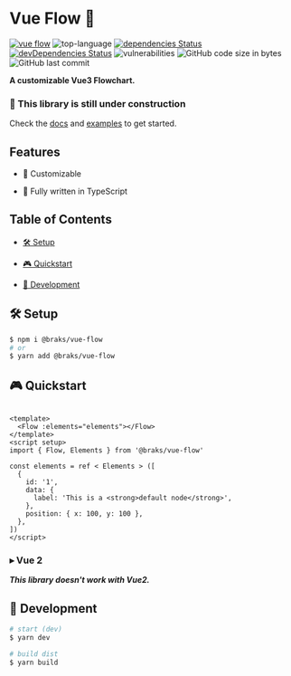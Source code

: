 # Vue Flow 🌊

[![vue flow](./src/assets/vue-flow.gif)](https://reactflow.dev/)
![top-language](https://img.shields.io/github/languages/top/bcakmakoglu/vue-flow)
[![dependencies Status](https://status.david-dm.org/gh/bcakmakoglu/vue-flow.svg)](https://david-dm.org/bcakmakoglu/vue-flow)
[![devDependencies Status](https://status.david-dm.org/gh/bcakmakoglu/vue-flow.svg?type=dev)](https://david-dm.org/bcakmakoglu/vue-flow?type=dev)
![vulnerabilities](https://img.shields.io/snyk/vulnerabilities/github/bcakmakoglu/vue-flow)
![GitHub code size in bytes](https://img.shields.io/github/languages/code-size/bcakmakoglu/vue-flow)
![GitHub last commit](https://img.shields.io/github/last-commit/bcakmakoglu/vue-flow)

__A customizable Vue3 Flowchart.__

### __🚧 This library is still under construction__

Check the [docs](https://vue-flow.vercel.app/docs) and [examples](https://vue-flow.vercel.app/examples) to get started.

## Features

- 🎨 Customizable

- 🦾 Fully written in TypeScript

## Table of Contents

* [🛠 Setup](#-setup)

* [🎮 Quickstart](#-quickstart)

* [🧪 Development](#-development)

## 🛠 Setup

```bash
$ npm i @braks/vue-flow
# or
$ yarn add @braks/vue-flow
```

## 🎮 Quickstart

```vue

<template>
  <Flow :elements="elements"></Flow>
</template>
<script setup>
import { Flow, Elements } from '@braks/vue-flow'

const elements = ref < Elements > ([
  {
    id: '1',
    data: {
      label: 'This is a <strong>default node</strong>',
    },
    position: { x: 100, y: 100 },
  },
])
</script>
```

### ▸ Vue 2

**_This library doesn't work with Vue2._**

## 🧪 Development

```bash
# start (dev)
$ yarn dev

# build dist
$ yarn build
```
